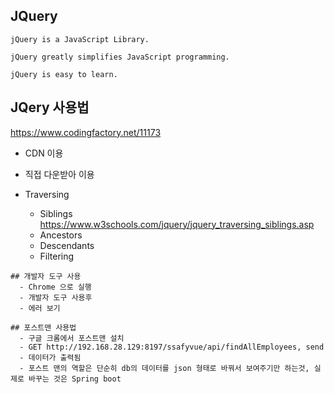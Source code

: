 ## JQuery
```
jQuery is a JavaScript Library.

jQuery greatly simplifies JavaScript programming.

jQuery is easy to learn.
```
## JQery 사용법
https://www.codingfactory.net/11173
- CDN 이용
- 직접 다운받아 이용

- Traversing
  - Siblings
    https://www.w3schools.com/jquery/jquery_traversing_siblings.asp
  - Ancestors
  - Descendants
  - Filtering
```
## 개발자 도구 사용
  - Chrome 으로 실행
  - 개발자 도구 사용후 
  - 에러 보기
 
## 포스트맨 사용법
  - 구글 크롬에서 포스트맨 설치
  - GET http://192.168.28.129:8197/ssafyvue/api/findAllEmployees, send
  - 데이터가 출력됨
  - 포스트 맨의 역할은 단순히 db의 데이터를 json 형태로 바꿔서 보여주기만 하는것, 실제로 바꾸는 것은 Spring boot
  
 

